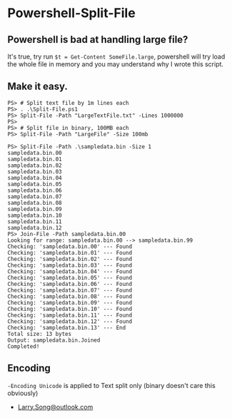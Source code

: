 
# Powershell-Split-File

## Powershell is bad at handling large file?

It's true, try run `$t = Get-Content SomeFile.large`, powershell will try load the whole file in memory and you may understand why I wrote this script.

## Make it easy.

```
PS> # Split text file by 1m lines each
PS> . .\Split-File.ps1
PS> Split-File -Path "LargeTextFile.txt" -Lines 1000000
PS>
PS> # Split file in binary, 100MB each
PS> Split-File -Path "LargeFile" -Size 100mb

PS> Split-File -Path .\sampledata.bin -Size 1
sampledata.bin.00
sampledata.bin.01
sampledata.bin.02
sampledata.bin.03
sampledata.bin.04
sampledata.bin.05
sampledata.bin.06
sampledata.bin.07
sampledata.bin.08
sampledata.bin.09
sampledata.bin.10
sampledata.bin.11
sampledata.bin.12
PS> Join-File -Path sampledata.bin.00
Looking for range: sampledata.bin.00 --> sampledata.bin.99
Checking: 'sampledata.bin.00' --- Found
Checking: 'sampledata.bin.01' --- Found
Checking: 'sampledata.bin.02' --- Found
Checking: 'sampledata.bin.03' --- Found
Checking: 'sampledata.bin.04' --- Found
Checking: 'sampledata.bin.05' --- Found
Checking: 'sampledata.bin.06' --- Found
Checking: 'sampledata.bin.07' --- Found
Checking: 'sampledata.bin.08' --- Found
Checking: 'sampledata.bin.09' --- Found
Checking: 'sampledata.bin.10' --- Found
Checking: 'sampledata.bin.11' --- Found
Checking: 'sampledata.bin.12' --- Found
Checking: 'sampledata.bin.13' --- End
Total size: 13 bytes
Output: sampledata.bin.Joined
Completed!
```

## Encoding

`-Encoding Unicode` is applied to Text split only (binary doesn't care this obviously)

- Larry.Song@outlook.com
